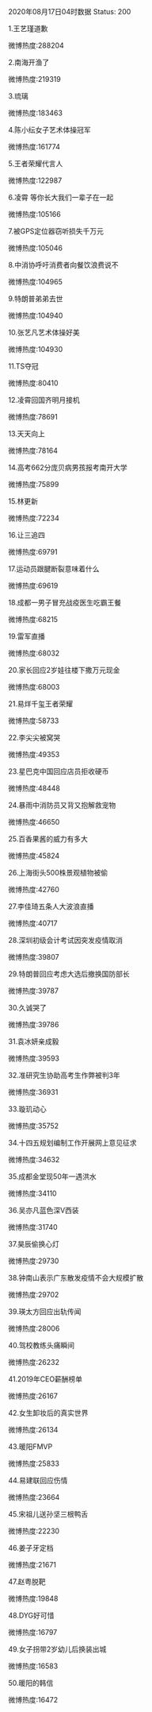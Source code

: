 2020年08月17日04时数据
Status: 200

1.王艺瑾道歉

微博热度:288204

2.南海开渔了

微博热度:219319

3.琉璃

微博热度:183463

4.陈小纭女子艺术体操冠军

微博热度:161774

5.王者荣耀代言人

微博热度:122987

6.凌霄 等你长大我们一辈子在一起

微博热度:105166

7.被GPS定位器窃听损失千万元

微博热度:105046

8.中消协呼吁消费者向餐饮浪费说不

微博热度:104965

9.特朗普弟弟去世

微博热度:104940

10.张艺凡艺术体操好美

微博热度:104930

11.TS夺冠

微博热度:80410

12.凌霄回国齐明月接机

微博热度:78691

13.天天向上

微博热度:78164

14.高考662分庞贝病男孩报考南开大学

微博热度:75899

15.林更新

微博热度:72234

16.让三追四

微博热度:69791

17.运动员跟腱断裂意味着什么

微博热度:69619

18.成都一男子冒充战疫医生吃霸王餐

微博热度:68215

19.雷军直播

微博热度:68032

20.家长回应2岁娃往楼下撒万元现金

微博热度:68003

21.易烊千玺王者荣耀

微博热度:58733

22.李尖尖被窝哭

微博热度:49353

23.星巴克中国回应店员拒收硬币

微博热度:48448

24.暴雨中消防员又背又抱解救宠物

微博热度:46650

25.百香果酱的威力有多大

微博热度:45824

26.上海街头500株景观植物被偷

微博热度:42760

27.李佳琦五条人大波浪直播

微博热度:40717

28.深圳初级会计考试因突发疫情取消

微博热度:39807

29.特朗普回应考虑大选后撤换国防部长

微博热度:39787

30.久诚哭了

微博热度:39786

31.袁冰妍亲成毅

微博热度:39593

32.准研究生协助高考生作弊被判3年

微博热度:36931

33.璇玑动心

微博热度:35752

34.十四五规划编制工作开展网上意见征求

微博热度:34632

35.成都金堂现50年一遇洪水

微博热度:34110

36.吴亦凡蓝色深V西装

微博热度:31740

37.昊辰偷换心灯

微博热度:29730

38.钟南山表示广东散发疫情不会大规模扩散

微博热度:29702

39.瑛太方回应出轨传闻

微博热度:28006

40.驾校教练头痛瞬间

微博热度:26232

41.2019年CEO薪酬榜单

微博热度:26167

42.女生卸妆后的真实世界

微博热度:26134

43.暖阳FMVP

微博热度:25833

44.易建联回应伤情

微博热度:23664

45.宋祖儿送孙坚三根鸭舌

微博热度:22230

46.姜子牙定档

微博热度:21671

47.赵粤脱靶

微博热度:19848

48.DYG好可惜

微博热度:16797

49.女子拐带2岁幼儿后换装出城

微博热度:16583

50.暖阳的韩信

微博热度:16472

